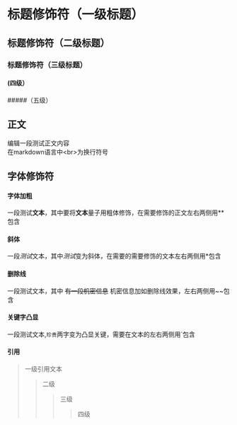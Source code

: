 
# 标题修饰符（一级标题）

## 标题修饰符（二级标题）

### 标题修饰符（三级标题）

#### (四级）

#####（五级）

## 正文

编辑一段测试正文内容<br>
在markdown语言中\<br\>为换行符号

## 字体修饰符

#### 字体加粗

一段测试**文本**，其中要将**文本**量子用粗体修饰，在需要修饰的正文左右两侧用\*\*包含<br>

#### 斜体

一段*测试*文本，其中*测试*变为斜体，在需要的需要修饰的文本左右两侧用\*包含<br>

#### 删除线

一段测试文本，其中 ~~有一段机密信息~~ 机密信息加如删除线效果，左右两侧用\~\~包含

#### 关键字凸显

一段测试文本,`珍贵`两字变为凸显关键，需要在文本的左右两侧用\`包含

#### 引用

> 一级引用文本
>> 二级
>>> 三级
>>>> 四级


